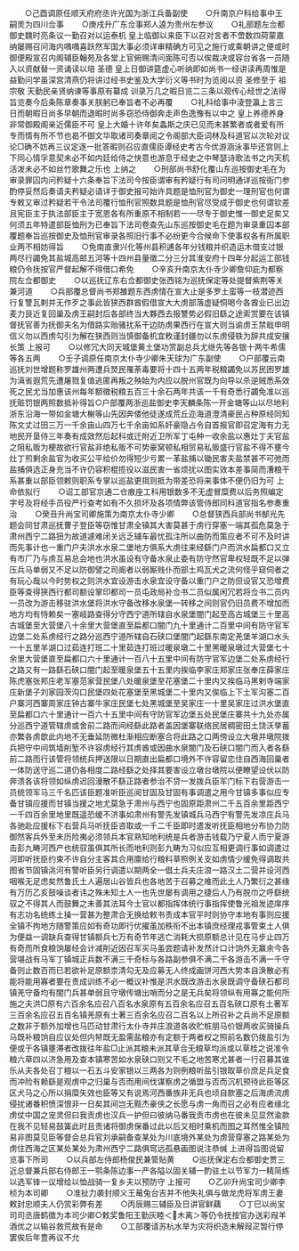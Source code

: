<!-- { "loadSidebar": true } -->
　　○己酉调原任顺天府府丞许光国为浙江兵备副使
　　○升南京户科给事中王嗣羙为四川佥事
　　○庚戌升广东佥事郑人逵为贵州左参议
　　○礼部题左佥都御史魏时亮条议一勤召对以运泰机  皇上临御以来臣下以召对言者不啻数四荷蒙嘉纳屡赐召问海内喁喁喜跃然军国大事必须详审精确方可见之施行或乘朝讲之便或时御便殿宣召内阁辅臣翰苑及各堂上官俯赐清问面陈可否以俟裁决或容台省各一员随入以资献替一资诵读以培  圣德  皇上日御讲筵虚心听纳即如尚书一经讲读再周惟是益勤问学虽深宫清燕仍将讲过经书史鉴及大学衍义等书时为览阅以资  圣修至于  祖宗敬  天勤民亲贤纳谏等事原有纂成  训录万几之暇日览二三条以观传心经世之法得旨览奏今后条陈章奏事关朕躬已奉旨者不必再覆
　　○礼科给事中淩登瀛上言三日而朝暇日尚多早朝而退暇时尚多窃恐侍御奔走声色逸豫有以中之  皇上养德养身非常御殿阁亲近儒臣不可  皇上大婚十许年矣螽斯之庆已见而未甚繁者或者爱有所专而情有所不节也曷不御文华取诸司奏章阅之令阁部大臣词林及科道官以次轮对议论□确不妨再三议定逐一批答暇则召应直儒臣谭经史考古今优游涵泳事毕还宫则上下同心情孚意契未必不如内廷给侍之快意也游息于经史之中琴瑟诗歌法书之内天机活泼未必不如丝竹歌舞之乐也  上纳之
　　○刑部尚书舒化覆山东巡按御史毛在为审录罪囚内问矜疑十六条奉旨下法司今按臣谓审有矜疑行有司问明通详巡按衙门参酌停妥然后奏请夫矜疑必请详于御史报可始许具题是恤刑官为御史一理刑官也何谓专敕又审过矜疑若干令法司覆行恤刑官照数具题是恤刑官尽受成于御史也何谓钦差且宪臣主于执法部臣主于宽恩各有所重原不相制若一一尽专于御史惟一御史足矣又何须五年特遣部臣恤刑为已奉旨下法司卷查先山东巡按御史毛在题为审录重囚本部覆题奉旨巡按御史及恤刑官审录各照旧行事不必纷更今合候命下使事权各有所属职业两不相妨得旨
　　○免南直隶兴化等州县积逋各年分钱粮并织造运木借支过银两尽行蠲免其盐城高邮五河等十四州县量徵二分三分其淮安府十四年分起运工部钱粮仍令抚按官严督起解不得借口希免
　　○辛亥升南京太仆寺少卿詹仰庇为都察院左佥都御史
　　○以巡抚辽东右佥都御史张西铭为巡抚保定等处提督紫荆等关兼河道
　　○兵部覆总督尚书郑雒题东西虏情在宣大止是多罗土蛮等一枝潜迹西行复讐瓦剌并无作歹之事此皆狭西群酋假借宣大大虏部落虚疑恫喝今各酋业已出边麦力艮近复回巢及虏王嗣封后各部终当大夥西去报讐势必假旧繇之途索赏要在该镇督抚官善为抚御夫名为借路实贻骚扰系干边防虏果西行在宣大则当谕虏王禁戢申明信义勿以西虏勾引为解在狭西则当慎御备机宜敉谨封疆勿以东虏侵轶为辞共成安攘长策  上报可
　　○以修冗大同天城堡黄土堡功赏副总兵尤继先等各银十两牛希儒等各五两
　　○壬子调原任南京太仆寺少卿朱天球为广东副使
　　○户部覆云南巡抚刘世增题称罗雄州两遭兵燹民罹荼毒要将十四十五两年税粮蠲免以苏民困罗雄为滇省遐荒先遭屠戮复值逃匿再叛之殃始为内应以脱州官既为向导以杀逆贼悉系效死之民尤当加惠该州每年额徵税粮五百三十余石两年共该一千有奇悉行蠲免准以巡抚赃罚银两照数抵补得旨○户部覆两浙巡盐御史李天麟条陈一开金塘等山以尽地利浙东沿海一带如金塘大榭等山先因奔倭他徒遂成荒丘迩海道澄清豪民占种原经同知陈文丈过田三万一千余亩山四万七千余亩如系奸豪隐占令自首报官即召定海有力无地民开垦侍三年奏有成效然后起科或迁附近卫所军丁屯种一收余盐以惠灶丁夫官盐之阻私贩为梗故欲行官盐非绝私贩不可势豪窝顿私相贸易私贩盛行官盐不得不壅今灶丁煎剩余盐官为收买公平给价勿得短少亏累一革盐捕以锄民害夫盐禁甚不可弛而盐捕俱选正身充当不许仍容积棍揽役以滋民害一省烦扰以图实效本差事简而漕粮干系甚重以部臣领敕则职系专掌以巡盐更挕则抵为带差恐将来事体不便仍旧为可  上命依拟行
　　○诏工部官京通二仓廒座工科用银数多不无虚冒糜费以后务照编定字号及将经手员役严行查考如有不久损坏及各项情弊该管侍郎同科道官指名参奏重治
　　○癸丑升尚宝司卿施策为南京太仆寺少卿
　　○总督狭西兵部尚书郜光先题会同甘肃巡抚曹子登臣等窃惟甘肃全镇其大害莫甚于虏行穿塞一端其孤危莫急于肃州西宁二路狃为故道遽难闭关远乏辅车最忧孤注所以曲防而策应者不可不及时讲而先事计也一重门户夫洪水水泉二堡地方俱系大虏往来经繇门户而洪水扁都口又立有市厂乃与虏互易总会地也洪水虽设有守备水泉止委有防守然官卑权轻既不足以弹压兵马单弱又不足以防御譬之司阍者以弱厮贱仆而部土鸡瓦犬之流何怪乎窥伺者之有玩心哉以今时势权之则洪水宜设游击水泉宜设守备以重门户之防但设官又恐增费臣等查得狭西行都司额设掌印都司一员屯政局补佥书二员似属闲冗若将佥书二员内一员改为游击移驻洪水堡将洪水守备改移水泉堡一转移之间则官仍旧员费不增加而地方均有恃赖矣一塞岐路查得分守西宁道所辖自水泉堡闇门起至高古城堡三十里高古城堡至大营堡八十余里大营堡直至扁都口闇门九十里通计二百里中间有防守官军边堡二处系虏经行之路分巡西宁道所辖自石硖口堡闇门起繇东南定羌堡羊湖口水头一十五里羊湖口过茹连打班二十里茹连打班过暖泉墩二十里黑暖泉墩过大营堡七十余里大营堡直至扁都口六十里通计一百八十五里中间有防守官军边堡二处系虏经行之路又有一路繇石硖口闇门起至暖泉堡五十五里内挨临李家庄郑家庄张奉庄薛家庄陈虎塞张邦庄老军塞范家营民堡八处暖泉堡至花塞堡二十里内又挨临马黑剌寺端家庄新堡子刘家园茨沟口民堡四处花塞堡至黑城堡二十里内又俟临上下土军沟塞二百户寨河西寨周家庄钟古寨牛家庄民堡七处黑城堡至吴家庄一十里吴家庄过洪水堡直至扁都口六十里通计一百六十五里中间有守防官军边堡五处民堡庄寨共十九处亦属分巡西宁道管辖虏或舍前二路而间经繇此路者盖因堡寨联络民居稠密田土饶沃孳蓄亦繁各虏歆此内地不无垂延防微杜渐相应断塞合将此路之口两傍设立大墩并墩院拨兵把守中间筑墙削堑不许容虏经行其虏酋或因曲水泉闇门及石硖口闇门而入者各繇前二路而行该管将领统兵押送限以日期直出扁都口境外不许容留恋住自西海回巢者一体防送守巡二道仍各相度二路经繇之处择其要害设立墩台墩院以便瞭望设伏以防奔溃各该将领如纵虏迟回漫散不繇正路者参治不贷一发拨兵臣军门标下右营游击一员统领军马三千名匹该臣题准听臣巡阅甘固及甘固有事调遣之用今甘镇多事似应专备甘镇应援而甘镇当援之地尤莫急于肃州与西宁也固原距肃州二千五百余里距西宁一千四百余里地里既遥恐缓不济事如肃州有警先发镇城兵马西宁有警先发凉庄兵马各驰赴应援标下右营兵马听抚臣咨取或一千二千臣即时遣发听抚臣相地分布协力防御然客兵外至未历险夷必须领兵本官熟知地利统是兵者游击钱载乃宁夏人而宁夏游击彭九畴河西产也统驭虽俱其所长而地利则彭九畴为习似应互相更调行事如调遣过河即听抚臣约束不许自分主客其合用廪给行粮料草照例关支如虏情少缓免得调取共图省节固镇洮河有警听臣另行调遣以期两全一倡土兵夫庄浪一路汉土二营并设河西咽喉无足虑矣然鲁氏土人遍居山谷皆兵也各地苦于召募之难而此土人乃繁衍之甚缘有万历乙亥鼓噪谈者讳之殊未知土人一也先世屡有调用之捷后人乃有脱巾之呼繇统驭之不得其人而鼓舞之未善其法耳今土官以都指挥体统行事指挥使鲁光祖发迹庠序有志功名统练土操一营甚为整肃合无换给敕书责成本官平时则协守本地有事则应援全镇不拘地方随警策应如有奇功即行优擢虽加秩衔不出本镇庶经理戎事管束土人俱为便益一调缺兵查得甘镇额兵七万有奇节年逃亡消耗大损原额总计见在马步止四万有奇而所食粮饷屡经会计减削近因召军买马虽尝题请补发然计口计饷外无赢余今各营堪战有马军丁镇城正兵数不满三千奇标与各路副参俱不满二千各游击不满一千守备则止数百而已若欲补足原额柰清勾无及应募无人终成画饼河西大势本自涣散必有能将能用寡者要在责成训练不必一概议补惟是洪水既改游击水泉既调守备硖石都司镇羌守备均有闇门兵甚单弱且守墩传塘出哨而分之是无兵矣将领纵有用寡之能何所施之夫洪□原有六百余名应召八百名水泉原有五百余名应召五百名硖口原有土著军三百余名应召五百名镇羌原有土著三百余名应召二百名以上所召补之兵尚不足原额之数非于额外加增也马匹动甘肃行太仆寺并庄浪道各收贮桩朋马价银两收买骑操兵马既补粮饷自应议处但内帑既无盈需盐粮亦有定额于两者权之照前名数仍拨盐引为便或于各镇壅滞者改拨往年盐□止派其粮未派其草合无粮草均派或以草桂之说准令粮六草四以济急用及查本镇寒苦如水泉硖口则又不毛之地苦寒尤甚者一行召募其谁乐从夫各处召丁粮以一石五斗安家银以三两各为则例粮听盐引银取草价庶足兵足食而冲险有赖繇是观虏中之归巢与否而用间伐谋察虏之循盟与否而沉机预待此臣等区区犬马之心所以捐糜矢效也臣等又有说焉河西番族非无兵也顷自款塞之后海虏流虏侵扰诸番积愤深恨非一日矣其间岂无黠杰豪侠之长愿与虏一角而召之必有应者缘北虏仗中国之宠灵但曰我贡虏也汉兵一护但曰彼纳马番我贡市虏也在彼未见显然渝款在我不见轻易鼓簧此时且责诸将御虏保番过此以后又相时乘机而图之耳然惟全镇险易非图莫见臣等督会总兵官刘承嗣备查某处为川底境外某处为虏营穿塞之路某处为虏住西海之区某处某处为肃州西宁二路俱窎远孤悬画图说注恭缄  上进得旨图说留览事下所司
　　○以兵部左侍郎杨俊民兼管贴黄
　　○巡抚保定右佥都御史贾三近总督兼兵部右侍郎王一鹗条陈边事一严各隘以固关辅一酌驻土以节军力一精简练以选军锋一议增给以恤战骑一复乡夫以预防守  上报可
　　○乙卯升尚宝司少卿李桢为本司卿
　　○准扯力袭封顺义王鼌兔台吉并不他失礼俱与做龙虎将军虏王妻敕封忠顺夫人仍赏彩弊有差
　　○丙辰赐三辅臣及日讲官鲜藕
　　○丁巳以尚宝司司丞唐鹤徵为本司少卿○敕奖鲁阳王勤灰睦＜木离＞等仍令抚按官办送彩叚羊酒优之以输谷救荒故有是命
　　○工部覆请苏杭水旱为灾将织造未解叚疋暂行停罢俟后年豊再议不允
